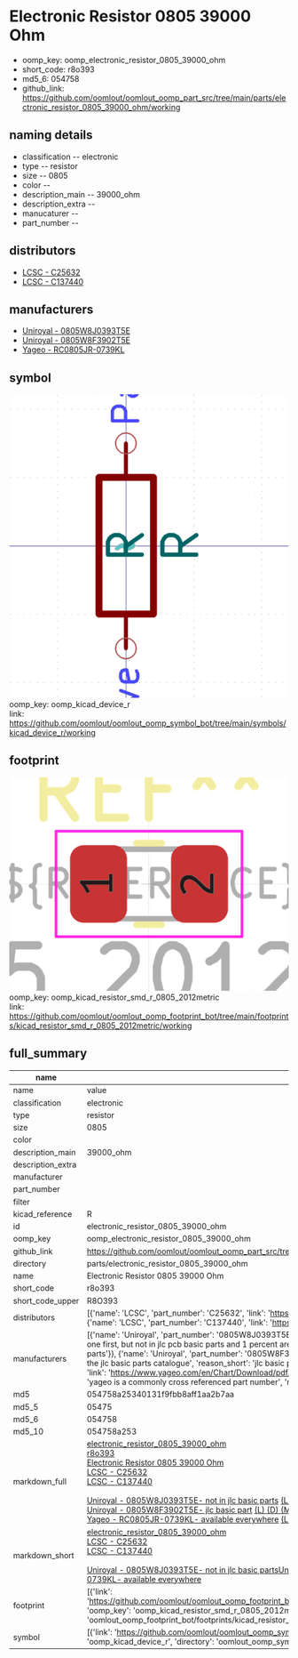 # Electronic Resistor 0805 39000 Ohm

  
* oomp_key: oomp_electronic_resistor_0805_39000_ohm 
* short_code: r8o393
* md5_6: 054758  
* github_link: https://github.com/oomlout/oomlout_oomp_part_src/tree/main/parts/electronic_resistor_0805_39000_ohm/working  
## naming details
* classification -- electronic
* type -- resistor
* size -- 0805
* color -- 
* description_main -- 39000_ohm
* description_extra -- 
* manucaturer -- 
* part_number -- 

## distributors
* [LCSC - C25632](https://lcsc.com/product-detail/C25632.html)  
* [LCSC - C137440](https://lcsc.com/product-detail/C137440.html)  

## manufacturers
* [Uniroyal - 0805W8J0393T5E]()  
* [Uniroyal - 0805W8F3902T5E]()  
* [Yageo - RC0805JR-0739KL](https://www.yageo.com/en/Chart/Download/pdf/RC0805JR-0739KL)  

## symbol

![](symbol/0/working/working_600.png)  
oomp_key: oomp_kicad_device_r  
link: https://github.com/oomlout/oomlout_oomp_symbol_bot/tree/main/symbols/kicad_device_r/working  

## footprint

![](footprint/0/working/working_600.png)  
oomp_key: oomp_kicad_resistor_smd_r_0805_2012metric  
link: https://github.com/oomlout/oomlout_oomp_footprint_bot/tree/main/footprints/kicad_resistor_smd_r_0805_2012metric/working  

## full_summary
| name | value | 
| --- | --- | 
| name | value | 
| classification | electronic | 
| type | resistor | 
| size | 0805 | 
| color |  | 
| description_main | 39000_ohm | 
| description_extra |  | 
| manufacturer |  | 
| part_number |  | 
| filter |  | 
| kicad_reference | R | 
| id | electronic_resistor_0805_39000_ohm | 
| oomp_key | oomp_electronic_resistor_0805_39000_ohm | 
| github_link | https://github.com/oomlout/oomlout_oomp_part_src/tree/main/parts/electronic_resistor_0805_39000_ohm/working | 
| directory | parts/electronic_resistor_0805_39000_ohm | 
| name | Electronic Resistor 0805 39000 Ohm | 
| short_code | r8o393 | 
| short_code_upper | R8O393 | 
| distributors | [{'name': 'LCSC', 'part_number': 'C25632', 'link': 'https://lcsc.com/product-detail/C25632.html', 'id': 'distributor_lcsc'}, {'name': 'LCSC', 'part_number': 'C137440', 'link': 'https://lcsc.com/product-detail/C137440.html', 'id': 'distributor_lcsc'}] | 
| manufacturers | [{'name': 'Uniroyal', 'part_number': '0805W8J0393T5E', 'link': '', 'id': 'manufacturer_uniroyal', 'note': {'reason': 'did this one first, but not in jlc pcb basic parts and 1 percent are and they are the same price', 'reason_short': 'not in jlc basic parts'}}, {'name': 'Uniroyal', 'part_number': '0805W8F3902T5E', 'link': '', 'id': 'manufacturer_uniroyal', 'note': {'reason': 'in the jlc basic parts catalogue', 'reason_short': 'jlc basic part'}}, {'name': 'Yageo', 'part_number': 'RC0805JR-0739KL', 'link': 'https://www.yageo.com/en/Chart/Download/pdf/RC0805JR-0739KL', 'id': 'manufacturer_yageo', 'note': {'reason': 'yageo is a commonly cross referenced part number', 'reason_short': 'available everywhere'}}] | 
| md5 | 054758a25340131f9fbb8aff1aa2b7aa | 
| md5_5 | 05475 | 
| md5_6 | 054758 | 
| md5_10 | 054758a253 | 
| markdown_full | [electronic_resistor_0805_39000_ohm](https://github.com/oomlout/oomlout_oomp_part_src/tree/main/parts/electronic_resistor_0805_39000_ohm/working)<br>[r8o393](https://github.com/oomlout/oomlout_oomp_part_src/tree/main/parts/electronic_resistor_0805_39000_ohm/working)<br>[Electronic Resistor 0805 39000 Ohm](https://github.com/oomlout/oomlout_oomp_part_src/tree/main/parts/electronic_resistor_0805_39000_ohm/working)<br>[LCSC - C25632<br>](https://lcsc.com/product-detail/C25632.html)[LCSC - C137440<br>](https://lcsc.com/product-detail/C137440.html)<br>[Uniroyal - 0805W8J0393T5E- not in jlc basic parts]() [(L)  ](https://www.lcsc.com/search?q=0805W8J0393T5E)[(D)  ](https://www.digikey.com/en/products?keywords=0805W8J0393T5E)[(M)  ](https://www.mouser.com/Search/Refine?Keyword=0805W8J0393T5E)[(N)  ](https://www.newark.com/search?st=0805W8J0393T5E)[(SZ)  ](https://so.szlcsc.com/global.html?k=0805W8J0393T5E)<br>[Uniroyal - 0805W8F3902T5E- jlc basic part]() [(L)  ](https://www.lcsc.com/search?q=0805W8F3902T5E)[(D)  ](https://www.digikey.com/en/products?keywords=0805W8F3902T5E)[(M)  ](https://www.mouser.com/Search/Refine?Keyword=0805W8F3902T5E)[(N)  ](https://www.newark.com/search?st=0805W8F3902T5E)[(SZ)  ](https://so.szlcsc.com/global.html?k=0805W8F3902T5E)<br>[Yageo - RC0805JR-0739KL- available everywhere](https://www.yageo.com/en/Chart/Download/pdf/RC0805JR-0739KL) [(L)  ](https://www.lcsc.com/search?q=RC0805JR-0739KL)[(D)  ](https://www.digikey.com/en/products?keywords=RC0805JR-0739KL)[(M)  ](https://www.mouser.com/Search/Refine?Keyword=RC0805JR-0739KL)[(N)  ](https://www.newark.com/search?st=RC0805JR-0739KL)[(SZ)  ](https://so.szlcsc.com/global.html?k=RC0805JR-0739KL)<br> | 
| markdown_short | [electronic_resistor_0805_39000_ohm](https://github.com/oomlout/oomlout_oomp_part_src/tree/main/parts/electronic_resistor_0805_39000_ohm/working)<br>[LCSC - C25632<br>](https://lcsc.com/product-detail/C25632.html)[LCSC - C137440<br>](https://lcsc.com/product-detail/C137440.html)<br>[Uniroyal - 0805W8J0393T5E- not in jlc basic parts]()[Uniroyal - 0805W8F3902T5E- jlc basic part]()[Yageo - RC0805JR-0739KL- available everywhere](https://www.yageo.com/en/Chart/Download/pdf/RC0805JR-0739KL) | 
| footprint | [{'link': 'https://github.com/oomlout/oomlout_oomp_footprint_bot/tree/main/foootprntss/kicad_resistor_smd_r_0805_2012metric', 'oomp_key': 'oomp_kicad_resistor_smd_r_0805_2012metric', 'directory': 'oomlout_oomp_footprint_bot/footprints/kicad_resistor_smd_r_0805_2012metric//working/working.kicad_mod'}] | 
| symbol | [{'link': 'https://github.com/oomlout/oomlout_oomp_symbol_bot/tree/main/symbols/kicad_device_r', 'oomp_key': 'oomp_kicad_device_r', 'directory': 'oomlout_oomp_symbol_bot/symbols/kicad_device_r//working/working.kicad_sym'}] | 
